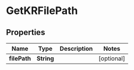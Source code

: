 

# GetKRFilePath


## Properties

Name | Type | Description | Notes
------------ | ------------- | ------------- | -------------
**filePath** | **String** |  |  [optional]



